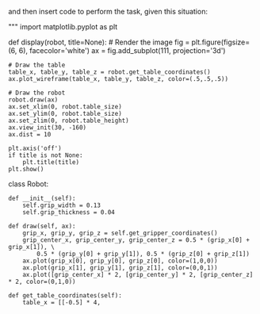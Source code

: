 

and then insert code to perform the task, given this situation:

"""
import matplotlib.pyplot as plt

def display(robot, title=None):
    # Render the image
    fig = plt.figure(figsize=(6, 6), facecolor='white')
    ax = fig.add_subplot(111, projection='3d')

    # Draw the table
    table_x, table_y, table_z = robot.get_table_coordinates()
    ax.plot_wireframe(table_x, table_y, table_z, color=(.5,.5,.5))

    # Draw the robot
    robot.draw(ax)
    ax.set_xlim(0, robot.table_size)
    ax.set_ylim(0, robot.table_size)
    ax.set_zlim(0, robot.table_height)
    ax.view_init(30, -160)
    ax.dist = 10

    plt.axis('off')
    if title is not None:
        plt.title(title)
    plt.show()

class Robot:

    def __init__(self):
        self.grip_width = 0.13
        self.grip_thickness = 0.04

    def draw(self, ax):
        grip_x, grip_y, grip_z = self.get_gripper_coordinates()
        grip_center_x, grip_center_y, grip_center_z = 0.5 * (grip_x[0] + grip_x[1]), \
            0.5 * (grip_y[0] + grip_y[1]), 0.5 * (grip_z[0] + grip_z[1])
        ax.plot(grip_x[0], grip_y[0], grip_z[0], color=(1,0,0))
        ax.plot(grip_x[1], grip_y[1], grip_z[1], color=(0,0,1))
        ax.plot([grip_center_x] * 2, [grip_center_y] * 2, [grip_center_z] * 2, color=(0,1,0))

    def get_table_coordinates(self):
        table_x = [[-0.5] * 4,
